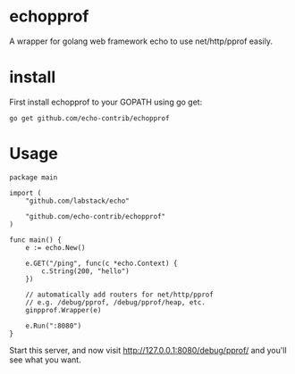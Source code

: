 # echopprof
A wrapper for golang web framework echo to use net/http/pprof easily.
# install
First install echopprof to your GOPATH using go get:
```
go get github.com/echo-contrib/echopprof
```
# Usage
```
package main

import (
    "github.com/labstack/echo"

    "github.com/echo-contrib/echopprof"
)

func main() {
    e := echo.New()

    e.GET("/ping", func(c *echo.Context) {
        c.String(200, "hello")
    })

    // automatically add routers for net/http/pprof
    // e.g. /debug/pprof, /debug/pprof/heap, etc.
    ginpprof.Wrapper(e)

    e.Run(":8080")
}
```
Start this server, and now visit http://127.0.0.1:8080/debug/pprof/ and you'll see what you want.



